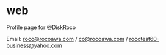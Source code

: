 # web
Profile page for @DiskRoco

Email: roco@rocoawa.com / co@rocoawa.com / rocotest60-business@yahoo.com
